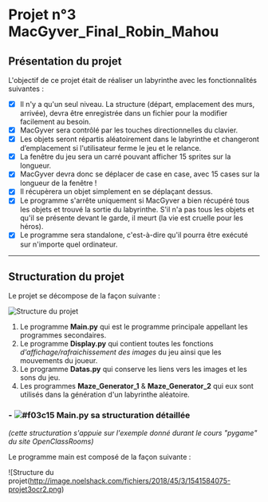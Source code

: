 # Projet n°3 MacGyver_Final_Robin_Mahou

## Présentation du projet

L'objectif de ce projet était de réaliser un labyrinthe avec les fonctionnalités suivantes :

- [x] Il n'y a qu'un seul niveau. La structure (départ, emplacement des murs, arrivée), devra être enregistrée dans un fichier pour la modifier facilement au besoin.
- [x] MacGyver sera contrôlé par les touches directionnelles du clavier.
- [x] Les objets seront répartis aléatoirement dans le labyrinthe et changeront d’emplacement si l'utilisateur ferme le jeu et le relance.
- [x] La fenêtre du jeu sera un carré pouvant afficher 15 sprites sur la longueur.
- [x] MacGyver devra donc se déplacer de case en case, avec 15 cases sur la longueur de la fenêtre !
- [x] Il récupèrera un objet simplement en se déplaçant dessus.
- [x] Le programme s'arrête uniquement si MacGyver a bien récupéré tous les objets et trouvé la sortie du labyrinthe. S'il n'a pas tous les objets et qu'il se présente devant le garde, il meurt (la vie est cruelle pour les héros).
- [x] Le programme sera standalone, c'est-à-dire qu'il pourra être exécuté sur n'importe quel ordinateur.

__________________________________


## Structuration du projet

Le projet se décompose de la façon suivante :

![Structure du projet](http://image.noelshack.com/fichiers/2018/45/3/1541582209-projet3ocr.png)

1. Le programme **Main.py** qui est le programme principale appellant les programmes secondaires. 
2. Le programme **Display.py** qui contient toutes les fonctions *d'affichage/rafraichissement des images* du jeu ainsi que les mouvements du joueur.
3. Le programme **Datas.py** qui conserve les liens vers les images et les sons du jeu.
4. Les programmes **Maze_Generator_1** & **Maze_Generator_2** qui eux sont utilisés dans la génération d'un labyrinthe aléatoire.

### - ![#f03c15](https://placehold.it/15/f03c15/000000?text=+) Main.py sa structuration détaillée
*(cette structuration s'appuie sur l'exemple donné durant le cours "pygame" du site OpenClassRooms)*

Le programme main est composé de la façon suivante : 
 
![Structure du projet(http://image.noelshack.com/fichiers/2018/45/3/1541584075-projet3ocr2.png)
            




